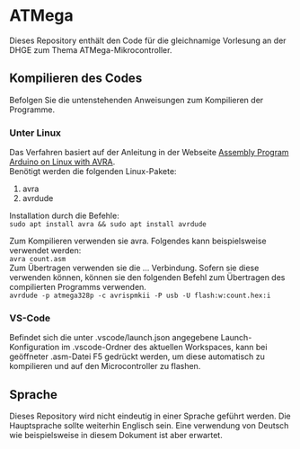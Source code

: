 # ATMega
Dieses Repository enthält den Code für die gleichnamige Vorlesung an der DHGE zum Thema ATMega-Mikrocontroller.

## Kompilieren des Codes

Befolgen Sie die untenstehenden Anweisungen zum Kompilieren der Programme. 

### Unter Linux
Das Verfahren basiert auf der Anleitung in der Webseite [Assembly Program Arduino on Linux with AVRA](https://www.hackster.io/patrick-fitzgerald2/assembly-program-arduino-on-linux-with-avra-2ee3a6).  
Benötigt werden die folgenden Linux-Pakete:
1. avra
2. avrdude  

Installation durch die Befehle:    
`sudo apt install avra && sudo apt install avrdude`  

Zum Kompilieren verwenden sie avra. Folgendes kann beispielsweise verwendet werden:  
`avra count.asm`  
Zum Übertragen verwenden sie die ... Verbindung. Sofern sie diese verwenden können, können sie den folgenden Befehl zum Übertragen des compilierten Programms verwenden.    
`avrdude -p atmega328p -c avrispmkii -P usb -U flash:w:count.hex:i`  

### VS-Code
Befindet sich die unter .vscode/launch.json angegebene Launch-Konfiguration im .vscode-Ordner des aktuellen Workspaces, kann bei geöffneter .asm-Datei F5 gedrückt werden, um diese automatisch zu kompilieren und auf den Microcontroller zu flashen.

## Sprache
Dieses Repository wird nicht eindeutig in einer Sprache geführt werden. Die Hauptsprache sollte weiterhin Englisch sein. Eine verwendung von Deutsch wie beispielsweise in diesem Dokument ist aber erwartet.
